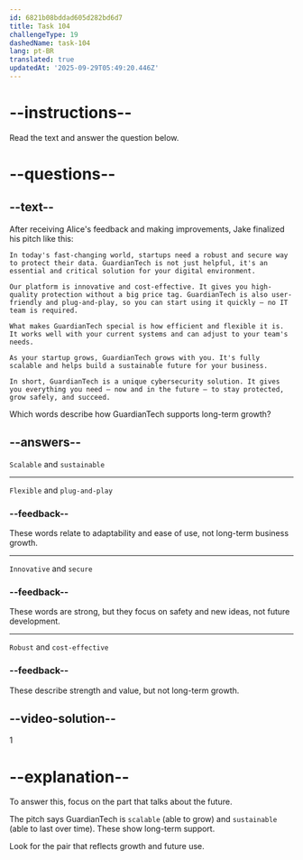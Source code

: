 ```yaml
---
id: 6821b08bddad605d282bd6d7
title: Task 104
challengeType: 19
dashedName: task-104
lang: pt-BR
translated: true
updatedAt: '2025-09-29T05:49:20.446Z'
---
```


<!-- READING -->

# --instructions--

Read the text and answer the question below.

# --questions--

## --text--

After receiving Alice's feedback and making improvements, Jake finalized his pitch like this:

`In today's fast-changing world, startups need a robust and secure way to protect their data. GuardianTech is not just helpful, it's an essential and critical solution for your digital environment.`

`Our platform is innovative and cost-effective. It gives you high-quality protection without a big price tag. GuardianTech is also user-friendly and plug-and-play, so you can start using it quickly — no IT team is required.`

`What makes GuardianTech special is how efficient and flexible it is. It works well with your current systems and can adjust to your team's needs.`

`As your startup grows, GuardianTech grows with you. It's fully scalable and helps build a sustainable future for your business.`

`In short, GuardianTech is a unique cybersecurity solution. It gives you everything you need — now and in the future — to stay protected, grow safely, and succeed.`

Which words describe how GuardianTech supports long-term growth?

## --answers--

`Scalable` and `sustainable`

---

`Flexible` and `plug-and-play`

### --feedback--

These words relate to adaptability and ease of use, not long-term business growth.

---

`Innovative` and `secure`

### --feedback--

These words are strong, but they focus on safety and new ideas, not future development.

---

`Robust` and `cost-effective`

### --feedback--

These describe strength and value, but not long-term growth.

## --video-solution--

1

# --explanation--

To answer this, focus on the part that talks about the future.

The pitch says GuardianTech is `scalable` (able to grow) and `sustainable` (able to last over time). These show long-term support.

Look for the pair that reflects growth and future use.

